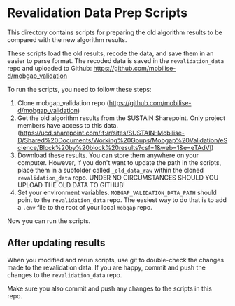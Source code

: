 # Revalidation Data Prep Scripts

This directory contains scripts for preparing the old algorithm results to be compared with the new algorithm results.

These scripts load the old results, recode the data, and save them in an easier to parse format.
The recoded data is saved in the `revalidation_data` repo and uploaded to Github: 
https://github.com/mobilise-d/mobgap_validation

To run the scripts, you need to follow these steps:

1. Clone mobgap_validation repo (https://github.com/mobilise-d/mobgap_validation)
2. Get the old algorithm results from the SUSTAIN Sharepoint. Only project members have access to this data.
   (https://ucd.sharepoint.com/:f:/r/sites/SUSTAIN-Mobilise-D/Shared%20Documents/Working%20Goups/Mobgap%20Validation/eScience/Block%20by%20block%20results?csf=1&web=1&e=eTAdVI)
3. Download these results. 
   You can store them anywhere on your computer.
   However, if you don't want to update the path in the scripts, place them in a subfolder called `_old_data_raw` within the cloned `revalidation_data` repo.
   UNDER NO CIRCUMSTANCES SHOULD YOU UPLOAD THE OLD DATA TO GITHUB!
4. Set your environment variables.
   `MOBGAP_VALIDATION_DATA_PATH` should point to the `revalidation_data` repo.
   The easiest way to do that is to add a `.env` file to the root of your local `mobgap` repo.

Now you can run the scripts.

## After updating results

When you modified and rerun scripts, use git to double-check the changes made to the revalidation data.
If you are happy, commit and push the changes to the `revalidation_data` repo.

Make sure you also commit and push any changes to the scripts in this repo.

